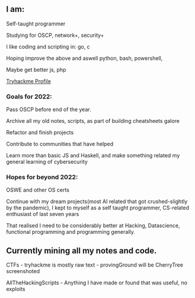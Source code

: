 #

## I am:
Self-taught programmer

Studying for OSCP, network+, security+

I like coding and scripting in: go, c

Hoping improve the above and aswell python, bash, powershell, 

Maybe get better js, php

[Tryhackme Profile](https://tryhackme.com/p/nvm)

### Goals for 2022:
Pass OSCP before end of the year.

Archive all my old notes, scripts, as part of building cheatsheets galore

Refactor and finish projects

Contribute to communities that have helped

Learn more than basic JS and Haskell, and make something related my general learning of cybersecurity 

### Hopes for beyond 2022:

OSWE and other OS certs

Continue with my dream projects(most AI related that got crushed-slightly by the pandemic), I kept to myself as a self taught programmer, CS-related enthusiast of last seven years

That realised I need to be considerably better at Hacking, Datascience, functional programming and programming generally.

## Currently mining all my notes and code.

CTFs - tryhackme is mostly raw text 
     - provingGround will be CherryTree screenshoted

AllTheHackingScripts - Anything I have made or found that was useful, no exploits  

